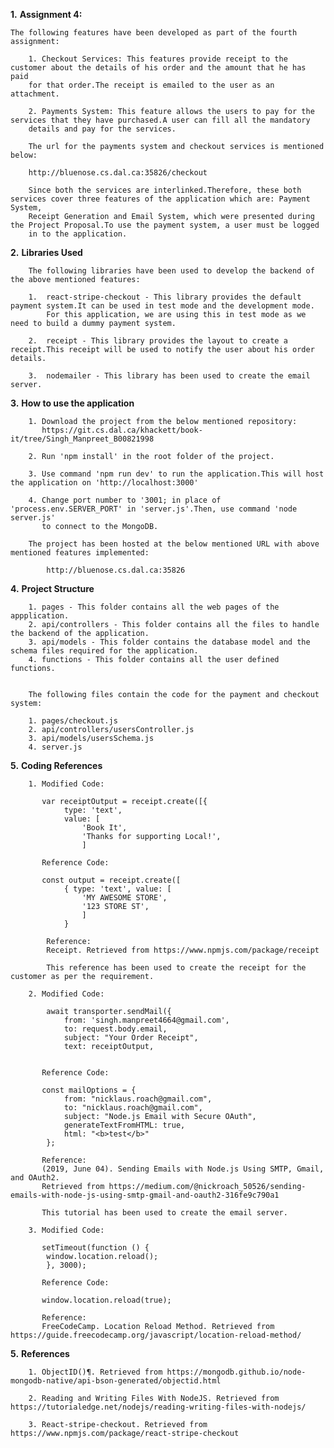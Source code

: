 **1.**  **Assignment 4:**
    
    The following features have been developed as part of the fourth assignment:
        
        1. Checkout Services: This features provide receipt to the customer about the details of his order and the amount that he has paid
        for that order.The receipt is emailed to the user as an attachment.
        
        2. Payments System: This feature allows the users to pay for the services that they have purchased.A user can fill all the mandatory 
        details and pay for the services.
            
        The url for the payments system and checkout services is mentioned below:
        
        http://bluenose.cs.dal.ca:35826/checkout
            
        Since both the services are interlinked.Therefore, these both services cover three features of the application which are: Payment System,
        Receipt Generation and Email System, which were presented during the Project Proposal.To use the payment system, a user must be logged 
        in to the application.
            
            
**2.**  **Libraries Used**

        The following libraries have been used to develop the backend of the above mentioned features:
        
        1.  react-stripe-checkout - This library provides the default payment system.It can be used in test mode and the development mode.
            For this application, we are using this in test mode as we need to build a dummy payment system.
            
        2.  receipt - This library provides the layout to create a receipt.This receipt will be used to notify the user about his order details.
        
        3.  nodemailer - This library has been used to create the email server.
        
**3.** **How to use the application**

        1. Download the project from the below mentioned repository:
           https://git.cs.dal.ca/khackett/book-it/tree/Singh_Manpreet_B00821998
           
        2. Run 'npm install' in the root folder of the project.
        
        3. Use command 'npm run dev' to run the application.This will host the application on 'http://localhost:3000'
        
        4. Change port number to '3001; in place of 'process.env.SERVER_PORT' in 'server.js'.Then, use command 'node server.js'
           to connect to the MongoDB.
        
        The project has been hosted at the below mentioned URL with above mentioned features implemented:
        
            http://bluenose.cs.dal.ca:35826
 
**4.**  **Project Structure**
        
        1. pages - This folder contains all the web pages of the appplication.
        2. api/controllers - This folder contains all the files to handle the backend of the application.
        3. api/models - This folder contains the database model and the schema files required for the application.
        4. functions - This folder contains all the user defined functions.
        
        
        The following files contain the code for the payment and checkout system:
        
        1. pages/checkout.js
        2. api/controllers/usersController.js
        3. api/models/usersSchema.js
        4. server.js
        
**5.**  **Coding References**

        1. Modified Code:
           
           var receiptOutput = receipt.create([{
                type: 'text',
                value: [
                    'Book It',
                    'Thanks for supporting Local!',
                    ]     
           
           Reference Code:
           
           const output = receipt.create([
                { type: 'text', value: [
                    'MY AWESOME STORE',
                    '123 STORE ST', 
                    ]
                }
            
            Reference:
            Receipt. Retrieved from https://www.npmjs.com/package/receipt
            
            This reference has been used to create the receipt for the customer as per the requirement.
          
        2. Modified Code:
        
            await transporter.sendMail({
                from: 'singh.manpreet4664@gmail.com',
                to: request.body.email,
                subject: "Your Order Receipt",
                text: receiptOutput,
      
        
           Reference Code:
           
           const mailOptions = {
                from: "nicklaus.roach@gmail.com",
                to: "nicklaus.roach@gmail.com",
                subject: "Node.js Email with Secure OAuth",
                generateTextFromHTML: true,
                html: "<b>test</b>"
            };
           
           Reference:
           (2019, June 04). Sending Emails with Node.js Using SMTP, Gmail, and OAuth2. 
           Retrieved from https://medium.com/@nickroach_50526/sending-emails-with-node-js-using-smtp-gmail-and-oauth2-316fe9c790a1
           
           This tutorial has been used to create the email server.
           
        3. Modified Code:
        
           setTimeout(function () {
            window.location.reload();
            }, 3000);
            
           Reference Code:
           
           window.location.reload(true);
        
           Reference:
           FreeCodeCamp. Location Reload Method. Retrieved from https://guide.freecodecamp.org/javascript/location-reload-method/
           
**5.**  **References**

        1. ObjectID()¶. Retrieved from https://mongodb.github.io/node-mongodb-native/api-bson-generated/objectid.html
        
        2. Reading and Writing Files With NodeJS. Retrieved from https://tutorialedge.net/nodejs/reading-writing-files-with-nodejs/
        
        3. React-stripe-checkout. Retrieved from https://www.npmjs.com/package/react-stripe-checkout
        
